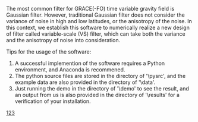 The most common filter for GRACE(-FO) time variable gravity field is Gaussian filter.
However, traditional Gaussian filter does not consider the variance of noise in high and low latitudes,
or the anisotropy of the noise.
In this context, we establish this software to numerically realize a new design of filter called variable-scale (VS)
filter,
which can take both the variance and the anisotropy of noise into consideration.

Tips for the usage of the software:

1. A successful implemention of the software requires a Python environment, and Anaconda is recommened.
2. The python source files are stored in the directory of '\pysrc', and the example data are also provided in the
   directory of '\data'.
3. Just running the demo in the directory of '\demo' to see the result, and an output from us is also provided in the
   directory of '\results' for a verification of your installation.

[123]('results/plot_vs_filter/demo_pic.pdf')